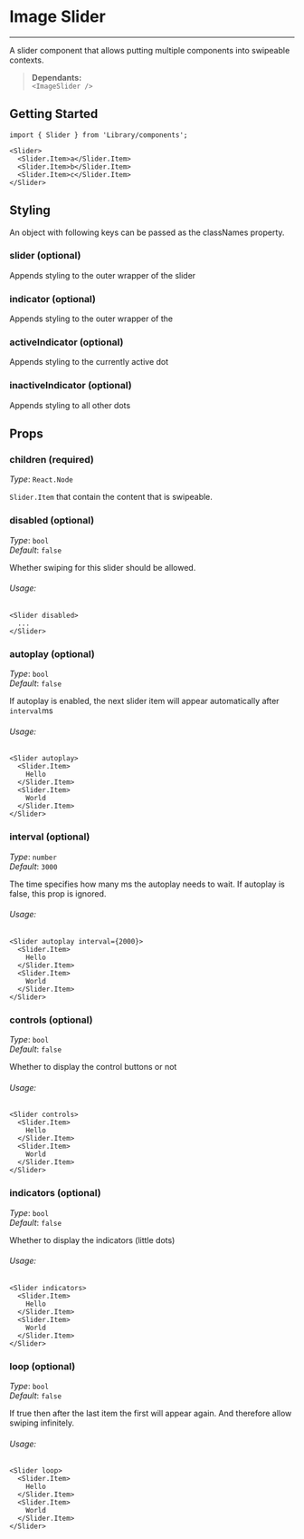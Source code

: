 # Image Slider 
---

A slider component that allows putting multiple components into swipeable contexts.

> **Dependants:** <br> `<ImageSlider />`

## Getting Started

```
import { Slider } from 'Library/components';

<Slider>
  <Slider.Item>a</Slider.Item>
  <Slider.Item>b</Slider.Item>
  <Slider.Item>c</Slider.Item>
</Slider>
```

## Styling
An object with following keys can be passed as the classNames property.

### slider (optional)
Appends styling to the outer wrapper of the slider

### indicator (optional)
Appends styling to the outer wrapper of the 

### activeIndicator (optional)
Appends styling to the currently active dot

### inactiveIndicator (optional)
Appends styling to all other dots

## Props

### children (required)

_Type_: `React.Node`

`Slider.Item` that contain the content that is swipeable.

### disabled (optional)

_Type_: `bool`<br />
_Default_: `false`<br />

Whether swiping for this slider should be allowed.

###### Usage:

```
<Slider disabled>
  ...
</Slider>
```

### autoplay (optional) 

_Type_: `bool`<br>
_Default_: `false`<br>

If autoplay is enabled, the next slider item will appear automatically after `interval`ms

###### Usage:

```
<Slider autoplay>
  <Slider.Item>
    Hello
  </Slider.Item>
  <Slider.Item>
    World
  </Slider.Item>
</Slider>
```

### interval (optional) 

_Type_: `number`<br>
_Default_: `3000`<br>

The time specifies how many ms the autoplay needs to wait.
If autoplay is false, this prop is ignored.

###### Usage:

```
<Slider autoplay interval={2000}>
  <Slider.Item>
    Hello
  </Slider.Item>
  <Slider.Item>
    World
  </Slider.Item>
</Slider>
```

### controls (optional)

_Type_: `bool`<br>
_Default_: `false`<br>

Whether to display the control buttons or not

###### Usage:

```
<Slider controls>
  <Slider.Item>
    Hello
  </Slider.Item>
  <Slider.Item>
    World
  </Slider.Item>
</Slider>
```

### indicators (optional)

_Type_: `bool`<br>
_Default_: `false`<br>

Whether to display the indicators (little dots)

###### Usage:

```
<Slider indicators>
  <Slider.Item>
    Hello
  </Slider.Item>
  <Slider.Item>
    World
  </Slider.Item>
</Slider>
```

### loop (optional)

_Type_: `bool`<br>
_Default_: `false`<br>

If true then after the last item the first will appear again. 
And therefore allow swiping infinitely.

###### Usage:

```
<Slider loop>
  <Slider.Item>
    Hello
  </Slider.Item>
  <Slider.Item>
    World
  </Slider.Item>
</Slider>
```
